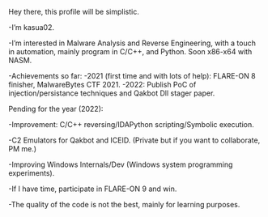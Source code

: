 Hey there, this profile will be simplistic.

-I’m kasua02.

-I’m interested in Malware Analysis and Reverse Engineering, with a touch in automation, mainly program in C/C++, and Python. Soon x86-x64 with NASM.

-Achievements so far:
            -2021 (first time and with lots of help): FLARE-ON 8 finisher, MalwareBytes CTF 2021.
            -2022: Publish PoC of injection/persistance techniques and Qakbot Dll stager paper.

Pending for the year (2022):
      
   -Improvement: C/C++ reversing/IDAPython scripting/Symbolic execution. 
      
   -C2 Emulators for Qakbot and ICEID. (Private but if you want to collaborate, PM me.)
      
   -Improving Windows Internals/Dev (Windows system programming experiments).
      
   -If I have time, participate in FLARE-ON 9 and win.

-The quality of the code is not the best, mainly for learning purposes.
<!---
NtQuerySystemInformation/NtQuerySystemInformation is a ✨ special ✨ repository because its `README.md` (this file) appears on your GitHub profile.
You can click the Preview link to take a look at your changes.
--->
